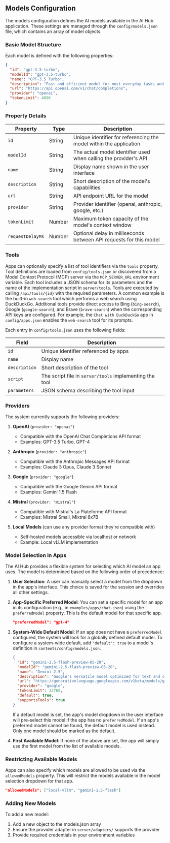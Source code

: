 ## Models Configuration

The models configuration defines the AI models available in the AI Hub application. These settings are managed through the `config/models.json` file, which contains an array of model objects.

### Basic Model Structure

Each model is defined with the following properties:

```json
{
  "id": "gpt-3.5-turbo",
  "modelId": "gpt-3.5-turbo",
  "name": "GPT-3.5 Turbo",
  "description": "Fast and efficient model for most everyday tasks and conversations",
  "url": "https://api.openai.com/v1/chat/completions",
  "provider": "openai",
  "tokenLimit": 4096
}
```

### Property Details

| Property         | Type   | Description                                                        |
| ---------------- | ------ | ------------------------------------------------------------------ |
| `id`             | String | Unique identifier for referencing the model within the application |
| `modelId`        | String | The actual model identifier used when calling the provider's API   |
| `name`           | String | Display name shown in the user interface                           |
| `description`    | String | Short description of the model's capabilities                      |
| `url`            | String | API endpoint URL for the model                                     |
| `provider`       | String | Provider identifier (openai, anthropic, google, etc.)              |
| `tokenLimit`     | Number | Maximum token capacity of the model's context window               |
| `requestDelayMs` | Number | Optional delay in milliseconds between API requests for this model |

### Tools

Apps can optionally specify a list of tool identifiers via the `tools` property.
Tool definitions are loaded from `config/tools.json` or discovered from a Model Context Protocol (MCP) server via the `MCP_SERVER_URL` environment variable. Each tool includes a JSON schema for its parameters and the name of the implementation script in `server/tools`. Tools are executed by calling `/api/tools/{id}` with the required parameters. A common example is the built-in `web-search` tool which performs a web search using DuckDuckGo. Additional tools provide direct access to Bing (`bing-search`), Google (`google-search`), and Brave (`brave-search`) when the corresponding API keys are configured.
For example, the `Chat with DuckDuckGo` app in `config/apps.json` enables the `web-search` tool for its prompts.

Each entry in `config/tools.json` uses the following fields:

| Field         | Description                                             |
| ------------- | ------------------------------------------------------- |
| `id`          | Unique identifier referenced by apps                    |
| `name`        | Display name                                            |
| `description` | Short description of the tool                           |
| `script`      | The script file in `server/tools` implementing the tool |
| `parameters`  | JSON schema describing the tool input                   |

### Providers

The system currently supports the following providers:

1. **OpenAI** (`provider: "openai"`)
   - Compatible with the OpenAI Chat Completions API format
   - Examples: GPT-3.5 Turbo, GPT-4

2. **Anthropic** (`provider: "anthropic"`)
   - Compatible with the Anthropic Messages API format
   - Examples: Claude 3 Opus, Claude 3 Sonnet

3. **Google** (`provider: "google"`)
   - Compatible with the Google Gemini API format
   - Examples: Gemini 1.5 Flash

4. **Mistral** (`provider: "mistral"`)
   - Compatible with Mistral's La Plateforme API format
   - Examples: Mistral Small, Mixtral 8x7B
5. **Local Models** (can use any provider format they're compatible with)
   - Self-hosted models accessible via localhost or network
   - Example: Local vLLM implementation

### Model Selection in Apps

The AI Hub provides a flexible system for selecting which AI model an app uses. The model is determined based on the following order of precedence:

1.  **User Selection**: A user can manually select a model from the dropdown in the app's interface. This choice is saved for the session and overrides all other settings.

2.  **App-Specific Preferred Model**: You can set a specific model for an app in its configuration (e.g., in `examples/apps/chat.json`) using the `preferredModel` property. This is the default model for that specific app.

    ```json
    "preferredModel": "gpt-4"
    ```

3.  **System-Wide Default Model**: If an app does not have a `preferredModel` configured, the system will look for a globally defined default model. To configure a system-wide default, add `"default": true` to a model's definition in `contents/config/models.json`.

    ```json
    {
      "id": "gemini-2.5-flash-preview-05-20",
      "modelId": "gemini-2.5-flash-preview-05-20",
      "name": "Gemini 2.5",
      "description": "Google's versatile model optimized for text and code tasks",
      "url": "https://generativelanguage.googleapis.com/v1beta/models/gemini-2.5-flash-preview-05-20:streamGenerateContent",
      "provider": "google",
      "tokenLimit": 32768,
      "default": true,
      "supportsTools": true
    }
    ```

    If a default model is set, the app's model dropdown in the user interface will pre-select this model if the app has no `preferredModel`. If an app's preferred model cannot be found, the default model is used instead. Only one model should be marked as the default.

4.  **First Available Model**: If none of the above are set, the app will simply use the first model from the list of available models.

### Restricting Available Models

Apps can also specify which models are allowed to be used via the `allowedModels` property. This will restrict the models available in the model selection dropdown for that app.

```json
"allowedModels": ["local-vllm", "gemini-1.5-flash"]
```

### Adding New Models

To add a new model:

1. Add a new object to the models.json array
2. Ensure the provider adapter in `server/adapters/` supports the provider
3. Provide required credentials in your environment variables
